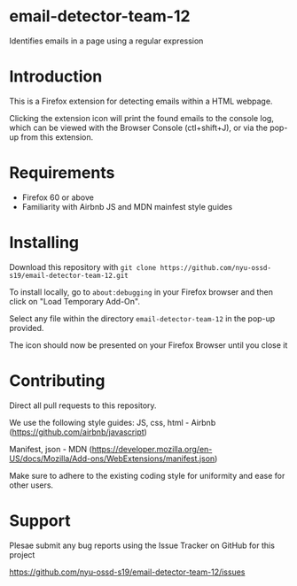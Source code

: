 # email-detector-team-12
Identifies emails in a page using a regular expression


# Introduction

This is a Firefox extension for detecting emails within a HTML webpage.

Clicking the extension icon will print the found emails to the console log,
which can be viewed with the Browser Console (ctl+shift+J), or via the pop-up
from this extension.

# Requirements

* Firefox 60 or above
* Familiarity with Airbnb JS and MDN mainfest style guides

# Installing

Download this repository with `git clone https://github.com/nyu-ossd-s19/email-detector-team-12.git`

To install locally, go to `about:debugging` in your Firefox browser and then click on
"Load Temporary Add-On".

Select any file within the directory `email-detector-team-12` in the pop-up provided. 

The icon should now be presented on your Firefox Browser until you close it

# Contributing

Direct all pull requests to this repository. 

We use the following style guides:
JS, css, html - Airbnb (https://github.com/airbnb/javascript)

Manifest, json - MDN (https://developer.mozilla.org/en-US/docs/Mozilla/Add-ons/WebExtensions/manifest.json)

Make sure to adhere to the existing coding style for uniformity and ease for other users.  


# Support

Plesae submit any bug reports using the Issue Tracker on GitHub for this project

https://github.com/nyu-ossd-s19/email-detector-team-12/issues

